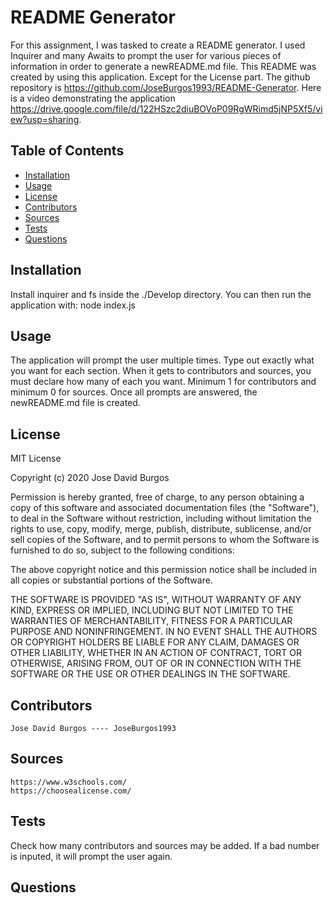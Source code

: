 # README Generator
For this assignment, I was tasked to create a README generator. I used Inquirer and many Awaits to prompt the user for various pieces of information in order to generate a newREADME.md file. This README was created by using this application. Except for the License part. The github repository is https://github.com/JoseBurgos1993/README-Generator. Here is a video demonstrating the application https://drive.google.com/file/d/122HSzc2diuBOVoP09RgWRimd5jNP5Xf5/view?usp=sharing.

## Table of Contents
* [Installation](#installation)
* [Usage](#usage)
* [License](#license)
* [Contributors](#contributors)
* [Sources](#sources)
* [Tests](#tests)
* [Questions](#questions)

## Installation
Install inquirer and fs inside the ./Develop directory. You can then run the application with: node index.js

## Usage
The application will prompt the user multiple times. Type out exactly what you want for each section. When it gets to contributors and sources, you must declare how many of each you want. Minimum 1 for contributors and minimum 0 for sources. Once all prompts are answered, the newREADME.md file is created.

## License
MIT License

Copyright (c) 2020 Jose David Burgos

Permission is hereby granted, free of charge, to any person obtaining a copy
of this software and associated documentation files (the "Software"), to deal
in the Software without restriction, including without limitation the rights
to use, copy, modify, merge, publish, distribute, sublicense, and/or sell
copies of the Software, and to permit persons to whom the Software is
furnished to do so, subject to the following conditions:

The above copyright notice and this permission notice shall be included in all
copies or substantial portions of the Software.

THE SOFTWARE IS PROVIDED "AS IS", WITHOUT WARRANTY OF ANY KIND, EXPRESS OR
IMPLIED, INCLUDING BUT NOT LIMITED TO THE WARRANTIES OF MERCHANTABILITY,
FITNESS FOR A PARTICULAR PURPOSE AND NONINFRINGEMENT. IN NO EVENT SHALL THE
AUTHORS OR COPYRIGHT HOLDERS BE LIABLE FOR ANY CLAIM, DAMAGES OR OTHER
LIABILITY, WHETHER IN AN ACTION OF CONTRACT, TORT OR OTHERWISE, ARISING FROM,
OUT OF OR IN CONNECTION WITH THE SOFTWARE OR THE USE OR OTHER DEALINGS IN THE
SOFTWARE.

## Contributors

    Jose David Burgos ---- JoseBurgos1993

## Sources
    https://www.w3schools.com/
    https://choosealicense.com/

## Tests
Check how many contributors and sources may be added. If a bad number is inputed, it will prompt the user again.

## Questions


